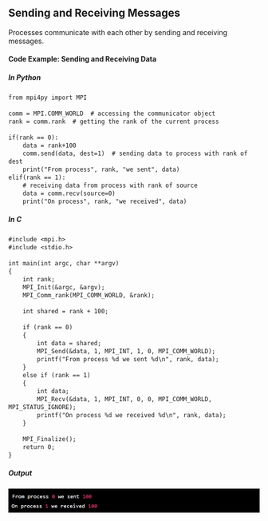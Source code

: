## Sending and Receiving Messages

Processes communicate with each other by sending and receiving messages.

#### Code Example: Sending and Receiving Data

##### In Python

```
from mpi4py import MPI

comm = MPI.COMM_WORLD  # accessing the communicator object
rank = comm.rank  # getting the rank of the current process

if(rank == 0):
    data = rank+100
    comm.send(data, dest=1)  # sending data to process with rank of dest
    print("From process", rank, "we sent", data)
elif(rank == 1):
    # receiving data from process with rank of source
    data = comm.recv(source=0)
    print("On process", rank, "we received", data)
```

##### In C

```
#include <mpi.h>
#include <stdio.h>

int main(int argc, char **argv)
{
    int rank;
    MPI_Init(&argc, &argv);
    MPI_Comm_rank(MPI_COMM_WORLD, &rank);

    int shared = rank + 100;

    if (rank == 0)
    {
        int data = shared;
        MPI_Send(&data, 1, MPI_INT, 1, 0, MPI_COMM_WORLD);
        printf("From process %d we sent %d\n", rank, data);
    }
    else if (rank == 1)
    {
        int data;
        MPI_Recv(&data, 1, MPI_INT, 0, 0, MPI_COMM_WORLD, MPI_STATUS_IGNORE);
        printf("On process %d we received %d\n", rank, data);
    }

    MPI_Finalize();
    return 0;
}
```

##### Output

![alt text](https://github.com/japnitahuja/guide-to-mpi/blob/main/documentation/images/output3.jpg)
